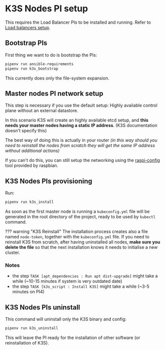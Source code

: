 # K3S Nodes PI setup

This requires the Load Balancer PIs to be installed and running. Refer to [Load balancers setup](load_balancers.md).

## Bootstrap PIs

First thing we want to do is bootstrap the PIs:

```bash
pipenv run ansible-requirements
pipenv run k3s_bootstrap
```

This currently does only the file-system expansion.

## Master nodes PI network setup

This step is necessary if you use the default setup: Highly available control plane without an external datastore.

In this scenario K3S will create an highly available etcd setup, and **this needs your master nodes
having a static IP address**. (K3S documentation doesn't specify this)

The best way of doing this is actually in your router _(in this way should you need
to reinstall the nodes from scratch they will get the same IP address without additional actions)_

If you can't do this, you can still setup the networking using the
[raspi-config](https://www.raspberrypi.com/documentation/computers/configuration.html#the-raspi-config-tool)
tool provided by raspbian.

## K3S Nodes PIs provisioning

Run:
```bash
pipenv run k3s_install
```

As soon as the first master node is running a `kubeconfig.yml` file will be generated in the root directory of
the project, ready to be used by `kubectl` command.

??? warning "K3S Reinstall"
    The installation process creates also a file named `node-token`, together with the `kubeconfig.yml` file.
    If you need to reinstall K3S from scratch, after having uninstalled all nodes, **make sure you
    delete the file** so that the next installation knows it needs to initialise a new cluster.

### Notes

- the step `TASK [apt_dependencies : Run apt dist-upgrade]` might take a while (~10-15 minutes if system is very outdated date)
- the step `TASK [k3s_script : Install K3S]` might take a while (~3-5 minutes on PI4)

## K3S Nodes PIs uninstall

This command will uninstall only the K3S binary and config:

```bash
pipenv run k3s_uninstall
```

This will leave the PI ready for the installation of other software (or reinstallation of K3S).
